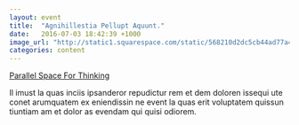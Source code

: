 ```yaml
---
layout: event
title:  "Agnihillestia Pellupt Aquunt."
date:   2016-07-03 18:42:39 +1000
image_url: "http://static1.squarespace.com/static/568210d2dc5cb44ad77a4972/t/56ac41205dc6de6767e09df8/1454371085614/?format=1000w"
categories: content
---
```

[Parallel Space For Thinking](http://p-ft.com)

Il imust la quas inciis ipsanderor repudictur rem et dem doloren issequi ute conet arumquatem ex eniendissin ne event la quas erit voluptatem quissun tiuntiam am et dolor as evendam qui quisi odiorem.
